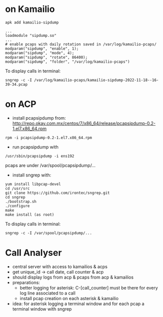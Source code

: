# on Kamailio

```
apk add kamailio-sipdump
```

```
...
loadmodule "sipdump.so"
...
# enable pcaps with daily rotation saved in /var/log/kamailio-pcaps/
modparam("sipdump", "enable", 1);
modparam("sipdump", "mode", 4);
modparam("sipdump", "rotate", 86400);
modparam("sipdump", "folder", "/var/log/kamailio-pcaps")
```

To display calls in terminal:
```
sngrep -c -I /var/log/kamailio-pcaps/kamailio-sipdump-2022-11-18--16-39-34.pcap
```

# on ACP

- install pcapsipdump from:
http://repo.okay.com.mx/centos/7/x86_64/release/pcapsipdump-0.2-1.el7.x86_64.rpm

```
rpm -i pcapsipdump-0.2-1.el7.x86_64.rpm
```

- run pcapsipdump with
```
/usr/sbin/pcapsipdump -i ens192
```
pcaps are under /var/spool/pcapsipdump/...

- install sngrep with:
```
yum install libpcap-devel
cd /usr/src
git clone https://github.com/irontec/sngrep.git
cd sngrep
./bootstrap.sh
./configure
make
make install (as root)
```

To display calls in terminal:
```
sngrep -c -I /var/spool/pcapsipdump/...
```

# Call Analyser
- central server with access to kamailios & acps
- get unique_id -> call date, call counter & acp
- should display logs from acp & pcaps from acp & kamailios
- preparations:
	- better logging for asterisk: C-[call_counter] must be there for every log line associated to a call
	- install pcap creation on each asterisk & kamailio
- idea: for asterisk logging a terminal window and for each pcap a terminal window with sngrep
